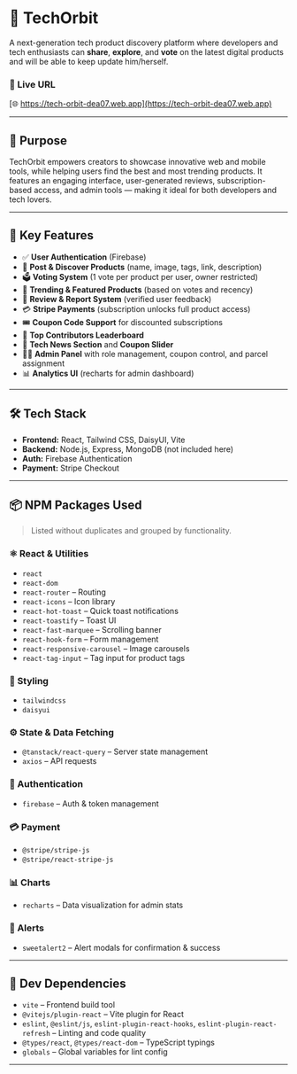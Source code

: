 # 🚀 TechOrbit

A next-generation tech product discovery platform where developers and tech enthusiasts can **share**, **explore**, and **vote** on the latest digital products and will be able to keep update him/herself.

### 🔗 Live URL
[🌐 https://tech-orbit-dea07.web.app](https://tech-orbit-dea07.web.app)

---

## 🎯 Purpose

TechOrbit empowers creators to showcase innovative web and mobile tools, while helping users find the best and most trending products. It features an engaging interface, user-generated reviews, subscription-based access, and admin tools — making it ideal for both developers and tech lovers.

---

## 🧩 Key Features

- ✅ **User Authentication** (Firebase)
- 🚀 **Post & Discover Products** (name, image, tags, link, description)
- 🗳️ **Voting System** (1 vote per product per user, owner restricted)
- 🧠 **Trending & Featured Products** (based on votes and recency)
- 📝 **Review & Report System** (verified user feedback)
- 💳 **Stripe Payments** (subscription unlocks full product access)
- 🎟️ **Coupon Code Support** for discounted subscriptions
- 🎯 **Top Contributors Leaderboard**
- 📰 **Tech News Section** and **Coupon Slider**
- 🧑‍💼 **Admin Panel** with role management, coupon control, and parcel assignment
- 📊 **Analytics UI** (recharts for admin dashboard)

---

## 🛠️ Tech Stack

- **Frontend:** React, Tailwind CSS, DaisyUI, Vite
- **Backend:** Node.js, Express, MongoDB (not included here)
- **Auth:** Firebase Authentication
- **Payment:** Stripe Checkout

---

## 📦 NPM Packages Used

> Listed without duplicates and grouped by functionality.

### ⚛️ React & Utilities
- `react`
- `react-dom`
- `react-router` – Routing
- `react-icons` – Icon library
- `react-hot-toast` – Quick toast notifications
- `react-toastify` – Toast UI
- `react-fast-marquee` – Scrolling banner
- `react-hook-form` – Form management
- `react-responsive-carousel` – Image carousels
- `react-tag-input` – Tag input for product tags

### 💅 Styling
- `tailwindcss`
- `daisyui`

### ⚙️ State & Data Fetching
- `@tanstack/react-query` – Server state management
- `axios` – API requests

### 🔐 Authentication
- `firebase` – Auth & token management

### 💳 Payment
- `@stripe/stripe-js`
- `@stripe/react-stripe-js`

### 📊 Charts
- `recharts` – Data visualization for admin stats

### 🎉 Alerts
- `sweetalert2` – Alert modals for confirmation & success

---

## 🔧 Dev Dependencies

- `vite` – Frontend build tool
- `@vitejs/plugin-react` – Vite plugin for React
- `eslint`, `@eslint/js`, `eslint-plugin-react-hooks`, `eslint-plugin-react-refresh` – Linting and code quality
- `@types/react`, `@types/react-dom` – TypeScript typings
- `globals` – Global variables for lint config

---

